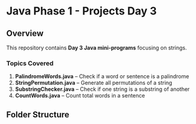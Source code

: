 # Java Phase 1 - Projects Day 3

## Overview
This repository contains **Day 3 Java mini-programs** focusing on strings.

### Topics Covered
1. **PalindromeWords.java** – Check if a word or sentence is a palindrome
2. **StringPermutation.java** – Generate all permutations of a string
3. **SubstringChecker.java** – Check if one string is a substring of another
4. **CountWords.java** – Count total words in a sentence

## Folder Structure
